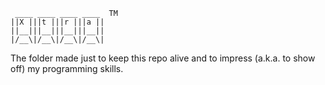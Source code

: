 ```
 ____ ____ ____ ____  TM
||X |||t |||r |||a ||
||__|||__|||__|||__||
|/__\|/__\|/__\|/__\|

```
The folder made just to keep this repo alive and to impress (a.k.a. to show off) my programming skills.
